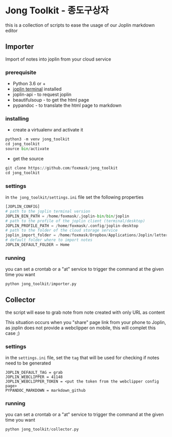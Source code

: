 # Jong Toolkit - 종도구상자

this is a collection of scripts to ease the usage of our Joplin markdown editor

## Importer 

Import of notes into joplin from your cloud service

### prerequisite

* Python 3.6 or +
* [joplin terminal](https://joplin.cozic.net/terminal/) installed
* joplin-api - to request joplin
* beautifulsoup - to get the html page
* pypandoc - to translate the html page to markdown

### installing

* create a virtualenv and activate it

```python 
python3 -m venv jong_toolkit
cd jong_toolkit
source bin/activate
```

* get the source 

```python
git clone https://github.com/foxmask/jong_toolkit
cd jong_toolkit
```

### settings 

in `the jong_toolkit/settings.ini` file set the following properties
 
```python 
[JOPLIN_CONFIG]
# path to the joplin terminal version
JOPLIN_BIN_PATH = /home/foxmask/.joplin-bin/bin/joplin
# path to the profile of the joplin client (terminal/desktop)
JOPLIN_PROFILE_PATH = /home/foxmask/.config/joplin-desktop
# path to the folder of the cloud storage service
joplin_import_folder = /home/foxmask/Dropbox/Applications/Joplin/letterbox/
# default folder where to import notes
JOPLIN_DEFAULT_FOLDER = Home
```

### running

you can set a crontab or a "at" service to trigger the command at the given time you want

```python
python jong_toolkit/importer.py 
```


## Collector

the script will ease to grab note from note created with only URL as content

This situation occurs when you "share" page link from your phone to Joplin, as joplin does not provide a webclipper on mobile, this will complet this case ;)

### settings 
in the `settings.ini` file, set the `tag` that will be used for checking if notes need to be generated

```
JOPLIN_DEFAULT_TAG = grab
JOPLIN_WEBCLIPPER = 41148
JOPLIN_WEBCLIPPER_TOKEN = <put the token from the webclipper config page>
PYPANDOC_MARKDOWN = markdown_github
```

### running

you can set a crontab or a "at" service to trigger the command at the given time you want

```python
python jong_toolkit/collector.py 
```
